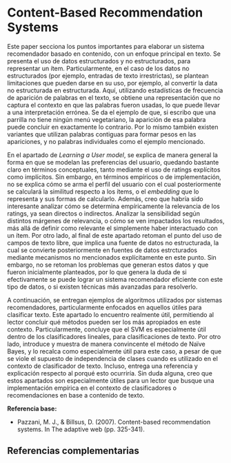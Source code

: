 # Content-Based Recommendation Systems

Este paper secciona los puntos importantes para elaborar un sistema recomendador basado en contenido, con un enfoque principal en texto.
Se presenta el uso de datos estructurados y no estructurados, para representar un ítem. 
Particularmente, en el caso de los datos no estructurados (por ejemplo, entradas de texto irrestrictas), se plantean limitaciones 
que pueden darse en su uso, por ejemplo, al convertir la data no estructurada en estructurada. 
Aquí, utilizando estadísticas de frecuencia de aparición de palabras en el texto, se obtiene una representación que no captura el contexto en que las palabras fueron usadas, lo que puede llevar a una interpretación errónea.
Se da el ejemplo de que, si escribo que una parrilla no tiene ningún menú vegetariano, la aparición de esa palabra puede concluir en exactamente lo contrario. 
Por lo mismo también existen variantes que utilizan palabras contiguas para formar pesos en las apariciones, y no palabras individuales como el ejemplo mencionado.

En el apartado de *Learning a User model*, se explica de manera general la forma en que se modelan las preferencias del usuario, quedando bastante claro en términos 
conceptuales, tanto mediante el uso de ratings explícitos como implícitos. Sin embargo, en términos empíricos o de implementación, no se explica cómo se arma el perfil del 
usuario con el cual posteriormente se calculará la similitud respecto a los ítems, o el *embedding* que lo representa y sus formas de calcularlo. 
Además, creo que habría sido interesante analizar cómo se determina empíricamente la relevancia de los ratings, ya sean directos o indirectos. 
Analizar la sensibilidad según distintos márgenes de relevancia, o cómo se ven impactados los resultados, más allá de definir como relevante el simplemente haber 
interactuado con un ítem.
Por otro lado, al final de este apartado retoman el punto del uso de campos de texto libre, que implica una fuente de datos no estructurada, la cual se convierte posteriormente en fuentes de datos estrcturados mediante mecanismos no mencionados explícitamente en este punto. 
Sin embargo, no se retoman los problemas que generan estos datos y que fueron inicialmente planteados, por lo que genera la duda de si efectivamente se puede lograr un sistema recomendador eficiente con este tipo de datos, 
o si existen técnicas más avanzadas para resolverlo.

A continuación, se entregan ejemplos de algoritmos utilizados por sistemas recomendadores, particularmente enfocados en aquellos útiles para clasificar texto. 
Este apartado lo encuentro realmente útil, permitiendo al lector concluir qué métodos pueden ser los más apropiados en este contexto. 
Particularmente, concluye que el SVM es especialmente útil dentro de los clasificadores lineales, para clasificaciones de texto. 
Por otro lado, introduce y muestra de manera convincente el método de Naïve Bayes, y lo recalca como especialmente útil para este caso, 
a pesar de que se viole el supuesto de independencia de clases cuando es utilizado en el contexto de clasificador de texto. 
Incluso, entrega una referencia y explicación respecto al porqué esto ocurriría. 
Sin duda alguna, creo que estos apartados son especialmente útiles para un lector que busque una implementación empírica en el contexto de clasificadores o recomendaciones en base a contenido de texto.

**Referencia base:** 
- Pazzani, M. J., & Billsus, D. (2007). Content-based recommendation systems. In The adaptive web (pp. 325-341).

**Referencias complementarias**
- 
